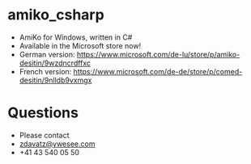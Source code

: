 # amiko_csharp
* AmiKo for Windows, written in C#
* Available in the Microsoft store now!
* German version: https://www.microsoft.com/de-lu/store/p/amiko-desitin/9wzdncrdffxc
* French version: https://www.microsoft.com/de-de/store/p/comed-desitin/9nlldb9vxmgx

# Questions
* Please contact
* zdavatz@ywesee.com
* +41 43 540 05 50
